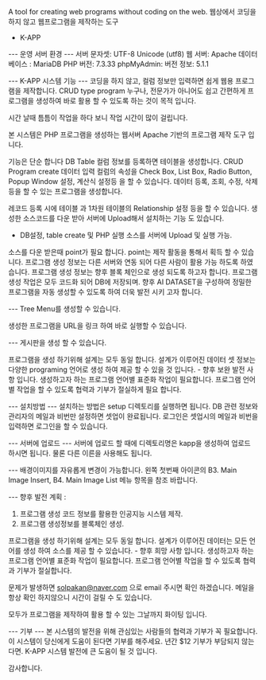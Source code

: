 A tool for creating web programs without coding on the web.
웹상에서 코딩을 하지 않고 웹프로그램을 제작하는 도구
- K-APP 

--- 운영 서버 환경 ---
서버 문자셋: UTF-8 Unicode (utf8)
웹 서버: Apache
데이터베이스 : MariaDB
PHP 버전: 7.3.33
phpMyAdmin: 버전 정보: 5.1.1

--- K-APP 시스템 기능 ---
코딩을 하지 않고, 컬럼 정보만 입력하면 쉽게 웹용 프로그램을 제작합니다. CRUD type program
누구나, 전문가가 아니어도 쉽고 간편하게 프로그램을 생성하여 바로 활용 할 수 있도록 하는 것이 목적 입니다.

시간 날때 틈틈이 작업을 하다 보니 작업 시간이 많이 걸립니다.

본 시스템은 PHP 프로그램을 생성하는 웹서버 Apache 기반의 프로그램 제작 도구 입니다.

기능은 단순 합니다
DB Table 컬럼 정보를 등록하면 테이블을 생성합니다. CRUD Program create
데이터 입력 컬럼의 속성을 Check Box, List Box, Radio Button, Popup Window 설정, 계산식 설정등 을 할 수 있습니다.
데이터 등록, 조회, 수정, 삭제 등을 할 수 있는 프로그램을 생성합니다.

레코드 등록 시에 테이블 과 1차원 테이블의 Relationship 설정 등을 할 수 있습니다.
생성한 소스코드를 다운 받아 서버에 Upload해서 설치하는 기능 도 있습니다.
- DB설정, table create 및 PHP 실행 소스를 서버에 Upload 및 실행 가능.

소스를 다운 받은때 point가 필요 합니다. point는 제작 활동을 통해서 획득 할 수 있습니다.
프로그램 생성 정보는 다른 서버와 연동 되어 다른 사람이 활용 가능 하도록 하였습니다. 
프로그램 생성 정보는 향후 블록 체인으로 생성 되도록 하고자 합니다.
프로그램 생성 작업은 모두 코드화 되어 DB에 저장되며.
향후 AI DATASET을 구성하여 정밀한 프로그램을 자동 생성할 수 있도록 하여 더욱 발전 시키 고자  합니다.

--- Tree Menu를 생성할 수 있습니다.

생성한 프로그램을 URL을 링크 하여 바로 실행할 수 있습니다.

--- 게시판을 생성 할 수 있습니다.

프로그램을 생성 하기위해 설계는 모두 동일 합니다.
설계가 이루어진 데이터 셋 정보는 다양한 programing 언어로 생성 하여 제공 할 수 있을 것 입니다. - 향후 보완 발전 사항 입니다.
생성하고자 하는 프로그램 언어별 표준화 작업이 필요합니다. 
프로그램 언어별 작업을 할 수 있도록 협력과 기부가 절실하게 필요 합니다.

--- 설치방법 ---
설치하는 방법은 setup 디렉토리를 실행하면 됩니다.
DB 관련 정보와 관리자의 메일과 비번만 설정하면 셋업이 완료됩니다.
로그인은 셋업시의 메일과 비번을 입력하면 로그인을 할 수 있습니다.

--- 서버에 업로드 ---
서버에 업로드 할 때에 디렉토리명은 kapp을 생성하여 업로드 하시면 됩니다.
물론 다른 이른을 사용해도 됩니다. 

--- 배경이미지를 자유롭게 변경이 가능합니다.
왼쪽 첫번째 아이콘의 B3. Main Image Insert, B4. Main Image List 메뉴 항목을 참조 바랍니다.

--- 향후 발전 계획 : 
1. 프로그램 생성 코드 정보를 활용한 인공지능 시스템 제작.
2. 프로그램 생성정보를 블록체인 생성.
 
프로그램을 생성 하기위해 설계는 모두 동일 합니다.
설계가 이루어진 데이터는 모든 언어를 생성 하여 소스를 제공 할 수 있습니다. - 향후 희망 사항 입니다.
생성하고자 하는 프로그램 언어별 표준화 작업이 필요합니다. 
프로그램 언어별 작업을 할 수 있도록 협력과 기부가 절실합니다.

문제가 발생하면 solpakan@naver.com 으로 email 주시면 확인 하겠습니다.
메일을 항상 확인 하지않으니 시간이 걸릴 수 도 있습니다.

모두가 프로그램을 제작하여 활용 할 수 있는 그날까지 화이팅 입니다.

--- 기부 ---
본 시스템의 발전을 위해 관심있는 사람들의 협력과 기부가 꼭 필요합니다.
이 시스템이 당신에게 도움이 된다면 기부를 해주세요.
년간 $12 기부가 부담되지 않는다면.
K-APP 시스템 발전에 큰 도움이 될 것 입니다.

감사합니다.

